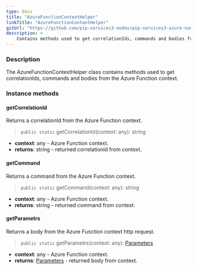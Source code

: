 ```yaml
---
type: docs
title: "AzureFunctionContextHelper"
linkTitle: "AzureFunctionContextHelper"
gitUrl: "https://github.com/pip-services3-nodex/pip-services3-azure-nodex"
description: >
    Contains methods used to get correlationIds, commands and bodies from the Azure Function context.
---
```


### Description

The AzureFunctionContextHelper class contains methods used to get correlationIds, commands and bodies from the Azure Function context.


### Instance methods

#### getCorrelationId
Returns a correlationId from the Azure Function context.

> `public static` getCorrelationId(context: any): string

- **context**: any - Azure Function context.
- **returns**: string - returned correlationId from context.

#### getCommand
Returns a command from the Azure Function context.

> `public static` getCommand(context: any): string

- **context**: any - Azure Function context.
- **returns**: string - returned command from context.

#### getParametrs
Returns a body from the Azure Function context http request.

> `public static` getParametrs(context: any): [Parameters](../../../commons/run/parameters)

- **context**: any - Azure Function context.
- **returns**: [Parameters](../../../commons/run/parameters) - returned body from context.
